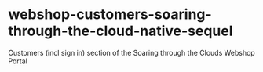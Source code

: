# webshop-customers-soaring-through-the-cloud-native-sequel
Customers (incl sign in) section of the Soaring through the Clouds Webshop Portal
